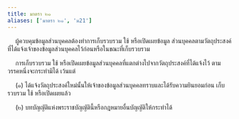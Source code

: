 ```yaml
---
title: มาตรา ๒๑
aliases: ['มาตรา ๒๑', 'ม21']
---
```



&emsp; ผู้ควบคุมข้อมูลส่วนบุคคลต้องทำการเก็บรวบรวม ใช้ หรือเปิดเผยข้อมูล ส่วนบุคคลตามวัตถุประสงค์ที่ได้แจ้งเจ้าของข้อมูลส่วนบุคคลไว้ก่อนหรือในขณะที่เก็บรวบรวม

&emsp; การเก็บรวบรวม ใช้ หรือเปิดเผยข้อมูลส่วนบุคคลที่แตกต่างไปจากวัตถุประสงค์ที่ได้แจ้งไว้ ตามวรรคหนึ่งจะกระทำมิได้ เว้นแต่  

&emsp; (๑) ได้แจ้งวัตถุประสงค์ใหม่นั้นให้เจ้าของข้อมูลส่วนบุคคลทราบและได้รับความยินยอมก่อน เก็บรวบรวม ใช้ หรือเปิดเผยแล้ว  

&emsp; (๒) บทบัญญัติแห่งพระราชบัญญัตินี้หรือกฎหมายอื่นบัญญัติให้กระทำได้
